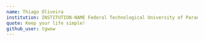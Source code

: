 ```yaml
---
name: Thiago Oliveira
institution: INSTITUTION-NAME Federal Technological University of Paraná🚩
quote: Keep your life simple!
github_user: tgwow
---
```

